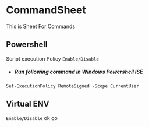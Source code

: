 # CommandSheet
This is Sheet For Commands
## Powershell
Script execution Policy `Enable/Disable` 
* <h5><i></i>Run following command in Windows Powershell ISE</i></h5> 
```Set-ExecutionPolicy RemoteSigned -Scope CurrentUser```

## Virtual ENV
 `Enable/Disable` ok go

